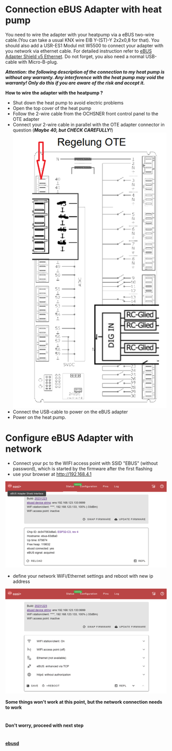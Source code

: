 # Connection eBUS Adapter with heat pump

You need to wire the adapter with your heatpump via a eBUS two-wire cable.(You can take a usual KNX wire EIB Y-(ST)-Y 2x2x0,8 for that). 
You should also add a USR-ES1 Modul mit W5500 to connect your adapter with you network via ethernet cable.
For detailed instruction refer to [eBUS Adapter Shield v5 Ethernet](https://adapter.ebusd.eu/v5/#ethernet).
Do not forget, you also need a normal USB-cable with Micro-B-plug.

***Attention: the following description of the connection to my heat pump is without any warranty. Any interference with the heat pump may 
void the warranty! Only do this if you are aware of the risk and accept it.***

**How to wire the adapter with the heatpump ?**
- Shut down the heat pump to avoid electric problems
- Open the top cover of the heat pump
- Follow the 2-wire cable from the OCHSNER front control panel to the OTE adapter
- Connect your 2-wire cable in parallel with the OTE adapter connector in question
  (***Maybe 40, but CHECK CAREFULLY!***)
  ![image](pictures/ote_adapter.png)
- Connect the USB-cable to power on the eBUS adapter
- Power on the heat pump.

# Configure eBUS Adapter with network

- Connect your pc to the WIFI access point with SSID "EBUS" (without password), which is started by the firmware after the first flashing
- use your browser at http://192.168.4.1

![image](pictures/easi1.png)

- define your network WiFi/Ethernet settings and reboot with new ip address
  
![image](pictures/easi2.png)

**Some things won't work at this point, but the network connection needs to work**
#
**Don't worry, proceed with next step** 
#
**[ebusd](./docs/ebusd.md)**
